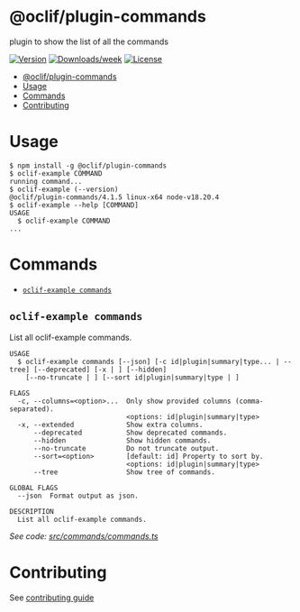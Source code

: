 # @oclif/plugin-commands

plugin to show the list of all the commands

[![Version](https://img.shields.io/npm/v/@oclif/plugin-commands.svg)](https://npmjs.org/package/@oclif/plugin-commands)
[![Downloads/week](https://img.shields.io/npm/dw/@oclif/plugin-commands.svg)](https://npmjs.org/package/@oclif/plugin-commands)
[![License](https://img.shields.io/npm/l/@oclif/plugin-commands.svg)](https://github.com/oclif/plugin-commands/blob/main/package.json)

<!-- toc -->

- [@oclif/plugin-commands](#oclifplugin-commands)
- [Usage](#usage)
- [Commands](#commands)
- [Contributing](#contributing)
<!-- tocstop -->

# Usage

<!-- usage -->

```sh-session
$ npm install -g @oclif/plugin-commands
$ oclif-example COMMAND
running command...
$ oclif-example (--version)
@oclif/plugin-commands/4.1.5 linux-x64 node-v18.20.4
$ oclif-example --help [COMMAND]
USAGE
  $ oclif-example COMMAND
...
```

<!-- usagestop -->

# Commands

<!-- commands -->

- [`oclif-example commands`](#oclif-example-commands)

## `oclif-example commands`

List all oclif-example commands.

```
USAGE
  $ oclif-example commands [--json] [-c id|plugin|summary|type... | --tree] [--deprecated] [-x | ] [--hidden]
    [--no-truncate | ] [--sort id|plugin|summary|type | ]

FLAGS
  -c, --columns=<option>...  Only show provided columns (comma-separated).
                             <options: id|plugin|summary|type>
  -x, --extended             Show extra columns.
      --deprecated           Show deprecated commands.
      --hidden               Show hidden commands.
      --no-truncate          Do not truncate output.
      --sort=<option>        [default: id] Property to sort by.
                             <options: id|plugin|summary|type>
      --tree                 Show tree of commands.

GLOBAL FLAGS
  --json  Format output as json.

DESCRIPTION
  List all oclif-example commands.
```

_See code: [src/commands/commands.ts](https://github.com/oclif/plugin-commands/blob/4.1.5/src/commands/commands.ts)_

<!-- commandsstop -->

# Contributing

See [contributing guide](./CONRTIBUTING.md)
